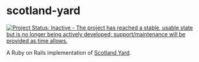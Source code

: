 # scotland-yard

[![Project Status: Inactive - The project has reached a stable, usable state but is no longer being actively developed; support/maintenance will be provided as time allows.](http://www.repostatus.org/badges/1.0.0/inactive.svg)](http://www.repostatus.org/#inactive)

A Ruby on Rails implementation of
    [Scotland Yard](https://en.wikipedia.org/wiki/Scotland_Yard_(board_game)).

